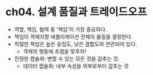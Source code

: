# ch04. 설계 품질과 트레이드오프

- 역할, 책임, 협력 중 '책임'이 가장 중요하다.
- 책임이 객체지향 애플리케이션 전체의 품질을 결정한다.
- 적절한 책임은 높은 응집도, 낮은 결합도와 연관되어 있다.
  - 객체의 행동에 초점을 맞추자!
- 진정한 캡슐화: 변할 수 있는 모든 것을 감추는 것.
  - 데이터 캡슐화: 내부 속성을 외부로부터 감추는 것
